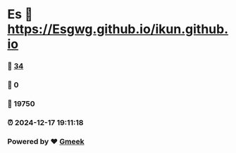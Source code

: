 # Es :link: https://Esgwg.github.io/ikun.github.io 
### :page_facing_up: [34](https://Esgwg.github.io/ikun.github.io/tag.html) 
### :speech_balloon: 0 
### :hibiscus: 19750 
### :alarm_clock: 2024-12-17 19:11:18 
### Powered by :heart: [Gmeek](https://github.com/Meekdai/Gmeek)
